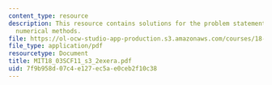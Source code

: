 ```yaml
---
content_type: resource
description: This resource contains solutions for the problem statements related to
  numerical methods.
file: https://ol-ocw-studio-app-production.s3.amazonaws.com/courses/18-03sc-differential-equations-fall-2011/7f9b958d07c4e127ec5ae0ceb2f10c38_MIT18_03SCF11_s3_2exera.pdf
file_type: application/pdf
resourcetype: Document
title: MIT18_03SCF11_s3_2exera.pdf
uid: 7f9b958d-07c4-e127-ec5a-e0ceb2f10c38
---
```


